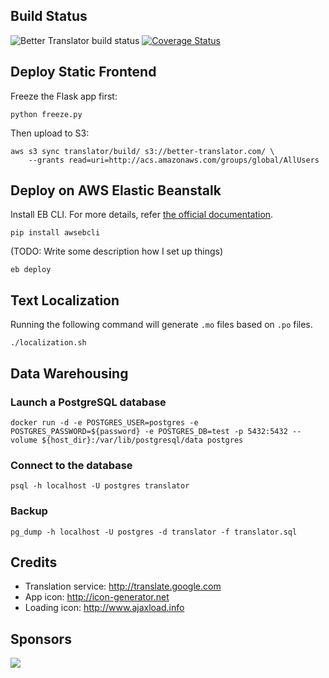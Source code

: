 Build Status
------------
![Better Translator build status](https://travis-ci.org/suminb/translator.svg)
[![Coverage Status](https://coveralls.io/repos/suminb/translator/badge.svg?branch=develop&service=github)](https://coveralls.io/github/suminb/translator?branch=develop)

Deploy Static Frontend
----------------------

Freeze the Flask app first:

    python freeze.py

Then upload to S3:

    aws s3 sync translator/build/ s3://better-translator.com/ \
        --grants read=uri=http://acs.amazonaws.com/groups/global/AllUsers

Deploy on AWS Elastic Beanstalk
-------------------------------

Install EB CLI. For more details, refer [the official
documentation](http://docs.aws.amazon.com/elasticbeanstalk/latest/dg/eb-cli3-install.html).

    pip install awsebcli

(TODO: Write some description how I set up things)

    eb deploy

Text Localization
-----------------

Running the following command will generate `.mo` files based on `.po` files.

    ./localization.sh

Data Warehousing
----------------

### Launch a PostgreSQL database

    docker run -d -e POSTGRES_USER=postgres -e POSTGRES_PASSWORD=${password} -e POSTGRES_DB=test -p 5432:5432 --volume ${host_dir}:/var/lib/postgresql/data postgres

### Connect to the database

    psql -h localhost -U postgres translator

### Backup

    pg_dump -h localhost -U postgres -d translator -f translator.sql


Credits
-------

* Translation service: <http://translate.google.com>
* App icon: <http://icon-generator.net>
* Loading icon: <http://www.ajaxload.info>

Sponsors
--------

<a href="https://www.browserstack.com">
  <img src="https://jordankasper.com/js-testing/images/browserstack.png"/>
</a>
